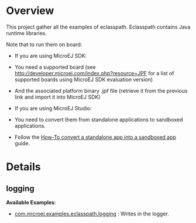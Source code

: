 # Overview

This project gather all the examples of eclasspath. Eclasspath contains Java runtime libraries.

Note that to run them on board:

* If you are using MicroEJ SDK:
 * You need a supported board (see http://developer.microej.com/index.php?resource=JPF for a list of supported boards using MicroEJ SDK evaluation version)
 * And the associated platform binary .jpf file (retrieve it from the previous link and import it into MicroEJ SDK)

* If you are using MicroEJ Studio:
 * You need to convert them from standalone applications to sandboxed applications.
 * Follow the [How-To convert a standalone app into a sandboxed app](https://github.com/MicroEJ/How-To/tree/master/StandaloneToSandboxed) guide.
 
# Details
## logging
**Available Examples**:
* [com.microej.examples.eclasspath.logging](com.microej.examples.eclasspath.logging) : Writes in the logger.
